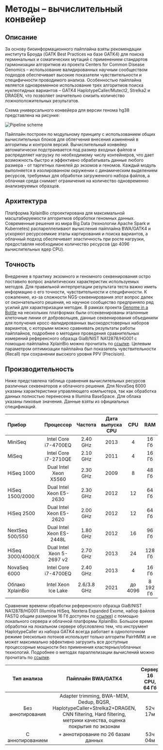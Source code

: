 # Методы &ndash; вычислительный конвейер

## Описание

За основу биоинформационного пайплайна взяты рекомендации института Броуда (GATK Best Practices на базе GATK4) для поиска герминальных и соматических мутаций с применением стандартов гармонизации алгоритмов из проекта Centers for Common Disease Genomics – использование валидированных научным сообществом подходов обеспечивает высокие показатели чувствительности и специфичности проводимого анализа. Особенностью пайплайна является одновременное использование трех алгоритмов поиска нуклеотидных вариантов &ndash; GATK4 HaplotypeCaller/Mutect2, Strelka2 и DRAGEN, что позволяет значительно снизить количество ложноположительных результатов.

Схема универсального конвейера для версии генома hg38 представлена на рисунке:

![Pipeline scheme](/assets/scheme.svg)

Пайплайн построен по модульному принципу с использованием общих вычислительных блоков для облегчения внесения изменений в алгоритмы и контроля версий.
Вычислительный конвейер автоматически подстраивается под размер входных файлов и распределяет нагрузку по необходимому числу контейнеров, что дает возможность быстро и эффективно обрабатывать данные любого размера - от таргетных панелей до экзомов и геномов. Каждый модуль выполняется в изолированном окружении с динамическим выделением ресурсов, требуемых для обработки загруженного набора файлов, а облачная среда снимает ограничения на количество одновременно анализируемых образцов.

## Архитектура

Платформа XplainBio спроектирована для максимальной масштабируемости алгоритмов обработки геномных данных. Современные решения из мира Big Data (технологии Apache Spark и Kubernetes) распареллеливают вычисления пайплайна BWA/GATK4 и ускоряют ресурсоемкие этапы картирования и поиска вариантов, а облачный подход обеспечивает эластичность при росте нагрузки, предоставляя необходимое количество ресурсов (до 4096 вычислительных ядер CPU).

 
## Точность

Внедрение в практику экзомного и геномного секвенирования остро поставило вопрос аналитических характеристик используемых методов. Для правильной интерпретации результата теста важно иметь информацию о его точности, чувствительности и специфичности. К сожалению, из-за сложности NGS-секвенирования этот вопрос далек от окончательного решения, но научное сообщество предприняло ряд усилий для характеризации методик. В рамках проекта [Genome in a Bottle](https://www.nist.gov/programs-projects/genome-bottle) на нескольких платформах были отсеквенированы эталонные клеточные линии от добровольцев, данные секвенирования объединили для получения кросс-валидированных высокодостоверных наборов вариантов, с которыми можно сравнивать результаты работы пайплайнов, подробнее о методике проведения сравнительных измерений референсного образца GiaB/NIST NA12878/HG001 с помощью пайплайна XplainBio можно прочитать по [ссылке](recall.md). Целевым параметром оптимизации пайплайна был показатель чувствительности (Recall) при сохранении высокого уровня PPV (Precision).

## Производительность

Ниже представлена таблица сравнения вычислительных ресурсов различных секвенаторов и облачного решения. Для NovaSeq 6000 указаны характеристики управляющего компьютера, так как обработка данных полностью перенесена в Illumina BaseSpace. Для облака указаны пиковые значения. Данные взяты из официальных спецификаций.

|	Прибор	|	Процессор	|	Частота	|	Дата выпуска CPU	|	CPU	|	RAM	|	Время анализа	|
|	:--------------------	|	:--------------------:	|	:--------------------:	|	:--------------------:	|	:--------------------:	|	:--------------------:	|	:--------------------:	|
|	MiniSeq	|	Intel Core i7-4700EQ	|	2.40 GHz	|	2013	|	4	|	16 Гб	|	-	|
|	MiSeq	|	Intel Core i7-2710QE	|	2.10 GHz	|	2011	|	4	|	16 Гб	|	-	|
|	HiSeq 1000	|	Dual Intel Xeon X5560	|	2.30 GHz	|	2009	|	8	|	48 Гб	|	-	|
|	HiSeq 1500/2000	|	Dual Intel Xeon E5-2630	|	2.30 GHz	|	2012	|	12	|	64 Гб	|	-	|
|	HiSeq 2500	|	Dual Intel Xeon E5-2620	|	2.00 GHz	|	2012	|	12	|	64 Гб	|	-	|
|	NextSeq 500/550	|	Dual Intel Xeon ES-2448L	|	1.80 GHz	|	2012	|	16	|	96 Гб	|	более 45 часов	|
|	HiSeq 3000/4000/X	|	Dual Intel Xeon 5-2697 v2	|	2.70 GHz	|	2013	|	24	|	128 Гб	|	более 38 часов	|
|	NovaSeq 6000	|	Intel Core i7-4700EQ	|	2.40 GHz	|	2013	|	4	|	16 Гб	|	-	|
|	Облако XplainBio	|	Intel Xeon Ice Lake	|	2.6/3.8 GHz	|	2021	|	до 4096	|	8 192 Гб	|	менее 2 часов	|

Сравнение времени обработки референсного образца GiaB/NIST NA12878/HG001 (Illumina HiSeq, Nextera Expanded Exome, набор файлов FASTQ общим размером 16 Гб доступен по [ссылке](http://ftp-trace.ncbi.nlm.nih.gov/giab/ftp/data/NA12878/Garvan_NA12878_HG001_HiSeq_Exome/)) с помощью локального сервера и облачной платформы XplainBio. Большое время обработки на локальном сервере обусловлено тем, что инструмент HaplotypeCaller из набора GATK4 всегда работает в однопоточном режиме (несколько потоков использует только алгоритм PairHMM) и не может максимально эффективно загрузить все доступные процессорные мощности без применения кластерных/облачных технологий. Подробнее о методах параллелизации вычислений можно прочитать по [ссылке](perfomance.md).

|	Тип анализа	|	Пайплайн BWA/GATK4	|	Сервер 16 CPU, 64 Гб	|	Облако XplainBio	|
|	:--------------------:	|	:--------------------:	|	:--------------------:	|	:--------------------:	|
|	Без аннотирования	|	Adapter trimming, BWA-MEM, Dedup, BQSR, HaplotypeCaller+Strelka2+DRAGEN, CNN filtering, Hard filtering, метрики качества, оценка покрытия по экзонам	|	52ч 17м	|	3ч 11м	|
|	С аннотированием	|	+ аннотирование по 26 базам данных	|	53ч 04м	|	3ч 40м	|

